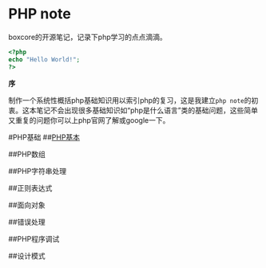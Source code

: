 PHP note
==========
boxcore的开源笔记，记录下php学习的点点滴滴。


```php
<?php
echo "Hello World!";
?>
```

**序**

制作一个系统性概括php基础知识用以索引php的复习，这是我建立`php note`的初衷。这本笔记不会出现很多基础知识如“php是什么语言”类的基础问题，这些简单又重复的问题你可以上php官网了解或google一下。

#PHP基础
##[PHP基本](php-basic.md "php基本知识")

##PHP数组

##PHP字符串处理

##正则表达式

##面向对象

##错误处理

##PHP程序调试

##设计模式



